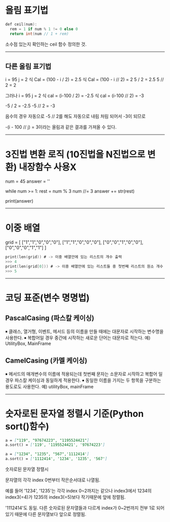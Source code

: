 # 올림 표기법

```mm
def ceil(num):
  rem = 1 if num % 1 != 0 else 0
  return int(num // 1 + rem)
```

소수점 있는지 확인하는 ceil 함수 정의한 것.

---

## 다른 올림 표기법

i = 95
j = 2
식 Cal = (100 - i / 2) = 2.5
식 Cal = (100 - i // 2) = 2
5 / 2 = 2.5
5 // 2 = 2

그러나
i = 95
j = 2
식 cal = (i-100 / 2) = -2.5
식 cal = (i-100 // 2) = -3

-5 / 2 = -2.5
-5 // 2 = -3

음수의 경우 자동으로 -5 // 2를 해도 자동으로 내림 처림 되어서 -3이 되므로

-(i - 100 // j) = 3이라는 올림과 같은 결과를 가져올 수 있다.

---

# 3진법 변환 로직 (10진법을 N진법으로 변환) 내장함수 사용X

num = 45
answer = ''

while num >= 1:
rest = num % 3
num //= 3
answer += str(rest)

print(answer)

---

# 이중 배열

grid = [
["1","1","0","0","0"],
["1","1","0","0","0"],
["0","0","1","0","0"],
["0","0","0","1","1"]
]

```mm
print(len(grid)) # -> 이중 배열안에 있는 리스트의 개수 출력
>>> 4
print(len(grid[0])) # -> 이중 배열안에 있는 리스트들 중 첫번째 리스트의 원소 개수 출력
>>> 5
```

---

# 코딩 표준(변수 명명법)

## PascalCasing (파스칼 케이싱)

￭ 클래스, 열거형, 이벤트, 메서드 등의 이름을 만들 때에는 대문자로 시작하는 변수명을 사용한다.
￭ 복합어일 경우 중간에 시작하는 새로운 단어는 대문자로 적는다.
예) UtilityBox, MainFrame

## CamelCasing (카멜 케이싱)

￭ 메서드의 매개변수의 이름에 적용되는데 첫번째 문자는 소문자로 시작하고 복합어 일 경우 파스칼 케이싱과 동일하게 적용한다.
￭ 동일한 이름을 가지는 두 항목을 구분하는 용도로도 사용한다.
예) utilityBox, mainFrame

---

# 숫자로된 문자열 정렬시 기준(Python sort()함수)

```md
a = ["119", "97674223", "1195524421"]
a.sort() = ['119', '1195524421', '97674223']

a = ["1234", "1235", "567",'1112414']
a.sort() = ['1112414', '1234', '1235', '567']
```

숫자로된 문자열 정렬시

문자열의 각각 index 0번부터 작은순서대로 나열됨.

예를 들어 '1234', '1235'는 각각 index 0~2까지는 같으나 index3에서 1234의 index3(=4)가 1235의 index3(=5)보다 작기때문에 앞에 정렬됨.

'1112414'도 동일. 다른 숫자로된 문자열들과 다르게 index가 0~2번까지 전부 1로 되어있기 때문에 다른 문자열보다 앞으로 정렬됨.
